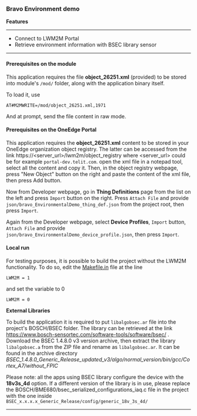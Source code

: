 
### Bravo Environment demo



**Features**

---

- Connect to LWM2M Portal
- Retrieve environment information with BSEC library sensor

---

#### Prerequisites on the module

This application requires the file **object_26251.xml** (provided) to be stored into module's `/mod/` folder, along with the application binary itself.

To load it, use

`AT#M2MWRITE=/mod/object_26251.xml,1971`

And at prompt, send the file content in raw mode.

#### Prerequisites on the OneEdge Portal

This application requires the **object_26251.xml** content to be stored in your OneEdge organization object registry. The latter can be accessed from the link https://<server_url>/lwm2m/object_registry
where <server_url> could be for example `portal-dev.telit.com`. open the xml file in a notepad tool, select all the content and copy it. Then, in the object registry webpage, press "New Object" button on the right and paste the content of the xml file, then press Add button.

Now from Developer webpage, go in **Thing Definitions** page from the list on the left and press `Import` button on the right. Press `Attach File` and provide `json/bravo_EnvironmentalDemo_thing_def.json` from the project root, then press `Import`.

Again from the Developer webpage, select **Device Profiles**, `Import` button, `Attach File` and provide `json/bravo_EnvironmentalDemo_device_profile.json`, then press `Import`.


#### Local run

For testing purposes, it is possible to build the project without the LWM2M functionality. To do so, edit the [Makefile.in](Makefile.in) file at the line

```
LWM2M = 1
```

and set the variable to 0

```
LWM2M = 0
```




**External Libraries**

To build the application it is required to put `libalgobsec.ar` file into the project's BOSCH/BSEC folder. The library can be retrieved at the link
https://www.bosch-sensortec.com/software-tools/software/bsec/ . Download the BSEC 1.4.8.0 v3 version archive, then extract the library `libalgobsec.a` from the ZIP file and rename as `libalgobsec.ar`. It can be found in the archive directory
*BSEC_1.4.8.0_Generic_Release_updated_v3/algo/normal_version/bin/gcc/Cortex_A7/without_FPIC*


Please note: all the apps using BSEC library configure the device with the **18v3s_4d** option. If a different version of the library is in use, please replace the BOSCH/BME680/bsec_serialized_configurations_iaq.c file in the project with the one inside `BSEC_x.x.x.x_Generic_Release/config/generic_18v_3s_4d/` 


---


